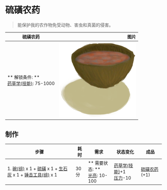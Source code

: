# 硫磺农药  
> 能保护我的农作物免受动物、害虫和真菌的侵害。  
  
  硫磺农药  |   图片   
 ----  |  ----:   
 ** 解锁条件: **<br>[药草学(技能)](Skill_Herbology.md): 75-1000  |  ![](Sprite/Pesticide.png)   
  
## 制作  
步骤  |  耗时  |  需求  |  状态变化  |  成品  
----  |  ----  |  ----  |  ----  |  ----  
1. [碗(组)](GpTag_Bowl.md) x 1 + [硫磺](Brimstone.md) x 1 + [生石灰](Quicklime.md) x 1 + [锤击工具(组)](GpTag_Hammer.md) x 1  |  30分  |  ** 需要状态: **<br>[光亮](Light.md): 10-100  |  [药草学(技能)](Skill_Herbology.md)+1<br>[压力](Stress.md)-10  |  [硫磺农药](LQ_PesticideBrimstone.md)(+1)  
